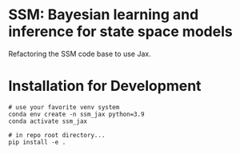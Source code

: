 # SSM: Bayesian learning and inference for state space models

Refactoring the SSM code base to use Jax.

# Installation for Development

```
# use your favorite venv system
conda env create -n ssm_jax python=3.9
conda activate ssm_jax

# in repo root directory...
pip install -e .
```

